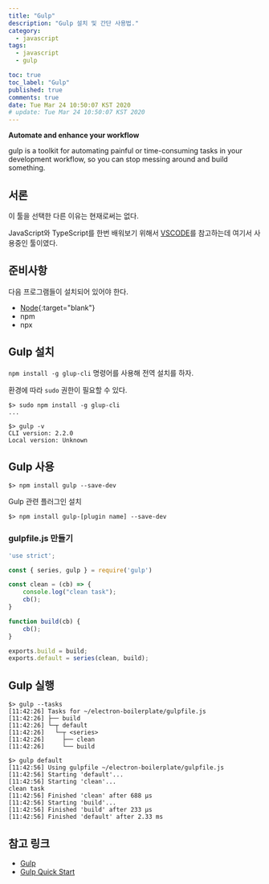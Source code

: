 ```yaml
---
title: "Gulp"
description: "Gulp 설치 및 간단 사용법."
category:
  - javascript
tags:
  - javascript
  - gulp

toc: true
toc_label: "Gulp"
published: true
comments: true
date: Tue Mar 24 10:50:07 KST 2020
# update: Tue Mar 24 10:50:07 KST 2020
---
```


**Automate and enhance your workflow**

gulp is a toolkit for automating painful or time-consuming tasks in your development workflow, so you can stop messing around and build something.

## 서론

이 툴을 선택한 다른 이유는 현재로써는 없다.

JavaScript와 TypeScript를 한번 배워보기 위해서 [VSCODE](https://github.com/microsoft/vscode "VSCODE")를 참고하는데 여기서 사용중인 툴이였다.

## 준비사항 

  다음 프로그램들이 설치되어 있어야 한다.
  - [Node](https://nodejs.org/·"NodeJs.org"){:target="blank"}
  - npm
  - npx

## Gulp 설치

`npm install -g glup-cli` 명령어를 사용해 전역 설치를 하자.

환경에 따라 `sudo` 권한이 필요할 수 있다.

```shell
$> sudo npm install -g glup-cli
...

$> gulp -v
CLI version: 2.2.0
Local version: Unknown
```

## Gulp 사용

```shell
$> npm install gulp --save-dev
```

Gulp 관련 플러그인 설치
```shell
$> npm install gulp-[plugin name] --save-dev
```

### gulpfile.js 만들기

```javascript
'use strict';

const { series, gulp } = require('gulp')

const clean = (cb) => {
    console.log("clean task");
    cb();
}

function build(cb) {
    cb();
}

exports.build = build;
exports.default = series(clean, build);
```

## Gulp 실행

```shell
$> gulp --tasks
[11:42:26] Tasks for ~/electron-boilerplate/gulpfile.js
[11:42:26] ├── build
[11:42:26] └─┬ default
[11:42:26]   └─┬ <series>
[11:42:26]     ├── clean
[11:42:26]     └── build

$> gulp default
[11:42:56] Using gulpfile ~/electron-boilerplate/gulpfile.js
[11:42:56] Starting 'default'...
[11:42:56] Starting 'clean'...
clean task
[11:42:56] Finished 'clean' after 688 μs
[11:42:56] Starting 'build'...
[11:42:56] Finished 'build' after 233 μs
[11:42:56] Finished 'default' after 2.33 ms
```


## 참고 링크

* [Gulp][1]
* [Gulp Quick Start][2]

[1]: https://gulpjs.com/ "Gulp"
[2]: https://gulpjs.com/docs/en/getting-started/quick-start "Gulp Quick Start"
